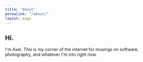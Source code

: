 ```yaml
---
title: "About"
permalink: "/about/"
layout: page
---
```


## Hi.

I'm Axel. This is my corner of the internet for musings on software, photography, and whatever I'm into right now.
